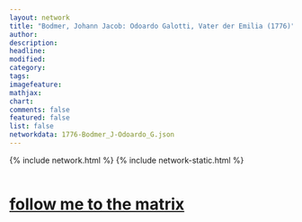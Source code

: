 ```yaml
---
layout: network
title: "Bodmer, Johann Jacob: Odoardo Galotti, Vater der Emilia (1776)"
author:
description:
headline:
modified:
category:
tags: 
imagefeature: 
mathjax: 
chart: 
comments: false
featured: false
list: false
networkdata: 1776-Bodmer_J-Odoardo_G.json
---
```

{% include network.html %}
{% include network-static.html %}
<div class="row">
  <div class="small-5 small-centered columns"><a href="/matrix449"><h1>follow me to the matrix</h1></a>
</div>
</div>
